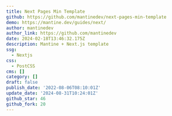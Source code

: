 ```yaml
---
title: Next Pages Min Template
github: https://github.com/mantinedev/next-pages-min-template
demo: https://mantine.dev/guides/next/
author: mantinedev
author_link: https://github.com/mantinedev
date: 2024-02-18T13:46:32.175Z
description: Mantine + Next.js template
ssg:
  - Nextjs
css:
  - PostCSS
cms: []
category: []
draft: false
publish_date: '2022-08-06T08:10:01Z'
update_date: '2024-08-31T10:24:01Z'
github_star: 46
github_fork: 20
---
```

